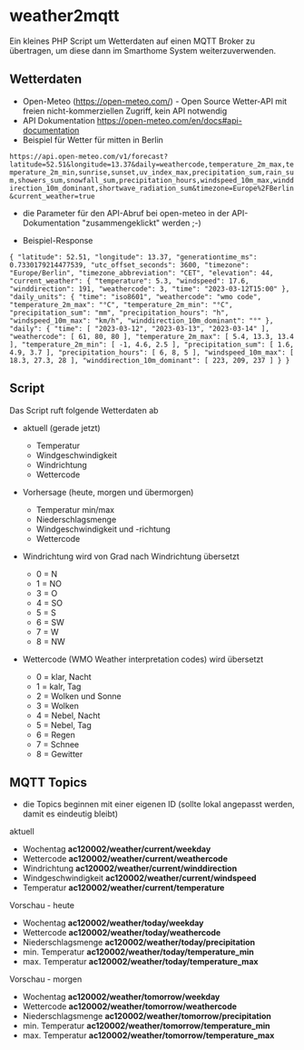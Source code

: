 # weather2mqtt
Ein kleines PHP Script um Wetterdaten auf einen MQTT Broker zu übertragen, um diese dann im Smarthome System weiterzuverwenden.

## Wetterdaten 

* Open-Meteo (https://open-meteo.com/) - Open Source Wetter-API mit freien nicht-kommerziellen Zugriff, kein API notwendig
* API Dokumentation https://open-meteo.com/en/docs#api-documentation
* Beispiel für Wetter für mitten in Berlin 

`https://api.open-meteo.com/v1/forecast?latitude=52.51&longitude=13.37&daily=weathercode,temperature_2m_max,temperature_2m_min,sunrise,sunset,uv_index_max,precipitation_sum,rain_sum,showers_sum,snowfall_sum,precipitation_hours,windspeed_10m_max,winddirection_10m_dominant,shortwave_radiation_sum&timezone=Europe%2FBerlin&current_weather=true` 

* die Parameter für den API-Abruf bei open-meteo in der API-Dokumentation "zusammengeklickt" werden ;-)

* Beispiel-Response

`{
  "latitude": 52.51,
  "longitude": 13.37,
  "generationtime_ms": 0.7330179214477539,
  "utc_offset_seconds": 3600,
  "timezone": "Europe/Berlin",
  "timezone_abbreviation": "CET",
  "elevation": 44,
  "current_weather": {
    "temperature": 5.3,
    "windspeed": 17.6,
    "winddirection": 191,
    "weathercode": 3,
    "time": "2023-03-12T15:00"
  },
  "daily_units": {
    "time": "iso8601",
    "weathercode": "wmo code",
    "temperature_2m_max": "°C",
    "temperature_2m_min": "°C",
    "precipitation_sum": "mm",
    "precipitation_hours": "h",
    "windspeed_10m_max": "km/h",
    "winddirection_10m_dominant": "°"
  },
  "daily": {
    "time": [
      "2023-03-12",
      "2023-03-13",
      "2023-03-14"
    ],
    "weathercode": [
      61,
      80,
      80
    ],
    "temperature_2m_max": [
      5.4,
      13.3,
      13.4
    ],
    "temperature_2m_min": [
      -1,
      4.6,
      2.5
    ],
    "precipitation_sum": [
      1.6,
      4.9,
      3.7
    ],
    "precipitation_hours": [
      6,
      8,
      5
    ],
    "windspeed_10m_max": [
      18.3,
      27.3,
      28
    ],
    "winddirection_10m_dominant": [
      223,
      209,
      237
    ]
  }
}
`
## Script

Das Script ruft folgende Wetterdaten ab

* aktuell (gerade jetzt)
  * Temperatur
  * Windgeschwindigkeit
  * Windrichtung
  * Wettercode
 
* Vorhersage (heute, morgen und übermorgen)
  * Temperatur min/max
  * Niederschlagsmenge
  * Windgeschwindigkeit und -richtung
  * Wettercode
 
* Windrichtung wird von Grad nach Windrichtung übersetzt
  * 0 = N
  * 1 = NO
  * 3 = O
  * 4 = SO
  * 5 = S
  * 6 = SW
  * 7 = W
  * 8 = NW
* Wettercode (WMO Weather interpretation codes) wird übersetzt
  * 0 = klar, Nacht
  * 1 = kalr, Tag
  * 2 = Wolken und Sonne
  * 3 = Wolken
  * 4 = Nebel, Nacht
  * 5 = Nebel, Tag
  * 6 = Regen
  * 7 = Schnee
  * 8 = Gewitter

## MQTT Topics

* die Topics beginnen mit einer eigenen ID (sollte lokal angepasst werden, damit es eindeutig bleibt)

aktuell

* Wochentag __ac120002/weather/current/weekday__
* Wettercode __ac120002/weather/current/weathercode__
* Windrichtung __ac120002/weather/current/winddirection__
* Windgeschwindigkeit __ac120002/weather/current/windspeed__
* Temperatur __ac120002/weather/current/temperature__

Vorschau - heute 

* Wochentag __ac120002/weather/today/weekday__
* Wettercode __ac120002/weather/today/weathercode__
* Niederschlagsmenge __ac120002/weather/today/precipitation__
* min. Temperatur __ac120002/weather/today/temperature_min__
* max. Temperatur __ac120002/weather/today/temperature_max__

Vorschau - morgen 

* Wochentag __ac120002/weather/tomorrow/weekday__
* Wettercode __ac120002/weather/tomorrow/weathercode__
* Niederschlagsmenge __ac120002/weather/tomorrow/precipitation__
* min. Temperatur __ac120002/weather/tomorrow/temperature_min__
* max. Temperatur __ac120002/weather/tomorrow/temperature_max__


 





